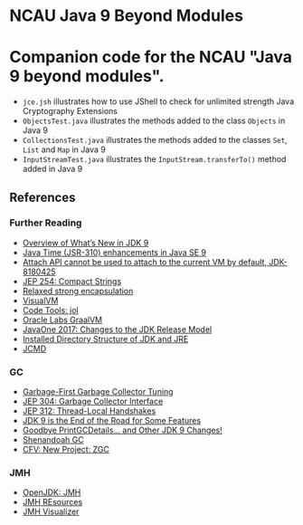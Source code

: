 NCAU Java 9 Beyond Modules
==========================

# Companion code for the NCAU "Java 9 beyond modules".

 * `jce.jsh` illustrates how to use JShell to check for unlimited strength Java Cryptography Extensions
 * `ObjectsTest.java` illustrates the methods added to the class `Objects` in Java 9
 * `CollectionsTest.java` illustrates the methods added to the classes `Set`, `List` and `Map` in Java 9
 * `InputStreamTest.java` illustrates the `InputStream.transferTo()` method added in Java 9

## References

### Further Reading
 * [Overview of What’s New in JDK 9](https://docs.oracle.com/javase/9/whatsnew/toc.htm#JSNEW-GUID-C23AFD78-C777-460B-8ACE-58BE5EA681F6)
 * [Java Time (JSR-310) enhancements in Java SE 9](http://blog.joda.org/2017/02/java-time-jsr-310-enhancements-java-9.html)
 * [Attach API cannot be used to attach to the current VM by default, JDK-8180425](http://www.oracle.com/technetwork/java/javase/9-notes-3745703.html#JDK-8178380)
 * [JEP 254: Compact Strings](http://openjdk.java.net/jeps/254)
 * [Relaxed strong encapsulation](http://openjdk.java.net/jeps/261#Relaxed-strong-encapsulation)
 * [VisualVM](https://visualvm.github.io/)
 * [Code Tools: jol](http://openjdk.java.net/projects/code-tools/jol/)
 * [Oracle Labs GraalVM](http://www.oracle.com/technetwork/oracle-labs/program-languages/downloads/index.html)
 * [JavaOne 2017: Changes to the JDK Release Model](https://www.youtube.com/watch?v=UeyyLielXsU)
 * [Installed Directory Structure of JDK and JRE](https://docs.oracle.com/javase/9/install/installed-directory-structure-jdk-and-jre.htm#JSJIG-GUID-F7178F2F-DC92-47E9-8062-CA6B2612D350)
 * [JCMD](https://docs.oracle.com/javase/9/tools/jcmd.htm#JSWOR743)

### GC
 * [Garbage-First Garbage Collector Tuning](https://docs.oracle.com/javase/9/gctuning/garbage-first-garbage-collector-tuning.htm#JSGCT-GUID-90E30ACA-8040-432E-B3A0-1E0440AB556A)
 * [JEP 304: Garbage Collector Interface](http://openjdk.java.net/jeps/304)
 * [JEP 312: Thread-Local Handshakes](http://openjdk.java.net/jeps/312)
 * [JDK 9 is the End of the Road for Some Features](https://marxsoftware.blogspot.ch/2017/01/jdk-9-is-end-of-road-for-some-features.html)
 * [Goodbye PrintGCDetails... and Other JDK 9 Changes!](https://www.infoq.com/presentations/java-9-gc)
 * [Shenandoah GC](https://wiki.openjdk.java.net/display/shenandoah/Main)
 * [CFV: New Project: ZGC](http://mail.openjdk.java.net/pipermail/announce/2017-October/000237.html)

### JMH
 * [OpenJDK: JMH](openjdk.java.net/projects/code-tools/jmh/)
 * [JMH REsources](https://psy-lob-saw.blogspot.ch/p/jmh-related-posts.html)
 * [JMH Visualizer](http://jmh.morethan.io/)
 